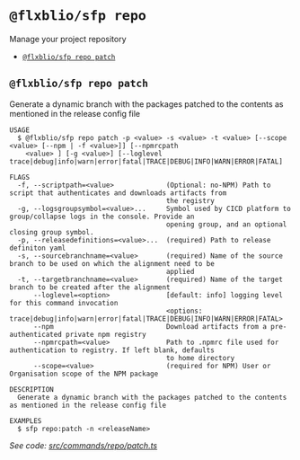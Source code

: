 `@flxblio/sfp repo`
===================

Manage your project repository

* [`@flxblio/sfp repo patch`](#flxbliosfp-repo-patch)

## `@flxblio/sfp repo patch`

Generate a dynamic branch with the packages patched to the contents as mentioned in the release config file

```
USAGE
  $ @flxblio/sfp repo patch -p <value> -s <value> -t <value> [--scope <value> [--npm | -f <value>]] [--npmrcpath
    <value> ] [-g <value>] [--loglevel trace|debug|info|warn|error|fatal|TRACE|DEBUG|INFO|WARN|ERROR|FATAL]

FLAGS
  -f, --scriptpath=<value>             (Optional: no-NPM) Path to script that authenticates and downloads artifacts from
                                       the registry
  -g, --logsgroupsymbol=<value>...     Symbol used by CICD platform to group/collapse logs in the console. Provide an
                                       opening group, and an optional closing group symbol.
  -p, --releasedefinitions=<value>...  (required) Path to release definiton yaml
  -s, --sourcebranchname=<value>       (required) Name of the source branch to be used on which the alignment need to be
                                       applied
  -t, --targetbranchname=<value>       (required) Name of the target branch to be created after the alignment
      --loglevel=<option>              [default: info] logging level for this command invocation
                                       <options: trace|debug|info|warn|error|fatal|TRACE|DEBUG|INFO|WARN|ERROR|FATAL>
      --npm                            Download artifacts from a pre-authenticated private npm registry
      --npmrcpath=<value>              Path to .npmrc file used for authentication to registry. If left blank, defaults
                                       to home directory
      --scope=<value>                  (required for NPM) User or Organisation scope of the NPM package

DESCRIPTION
  Generate a dynamic branch with the packages patched to the contents as mentioned in the release config file

EXAMPLES
  $ sfp repo:patch -n <releaseName>
```

_See code: [src/commands/repo/patch.ts](https://github.com/flxbl-io/sfp)_
